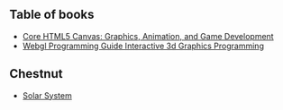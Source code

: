 ## Table of books
- [Core HTML5 Canvas: Graphics, Animation, and Game Development](https://github.com/RoamIn/examples/tree/master/Core_HTML5_Canvas_Graphics_Animation_and_Game_Development/)
- [Webgl Programming Guide Interactive 3d Graphics Programming](https://github.com/RoamIn/examples/tree/master/Webgl_Programming_Guide_Interactive_3d_Graphics_Programming/)

## Chestnut

- [Solar System](http://htmlpreview.github.io/?https://github.com/RoamIn/examples/blob/master/ThreeJS/Other/solar-system.html)
